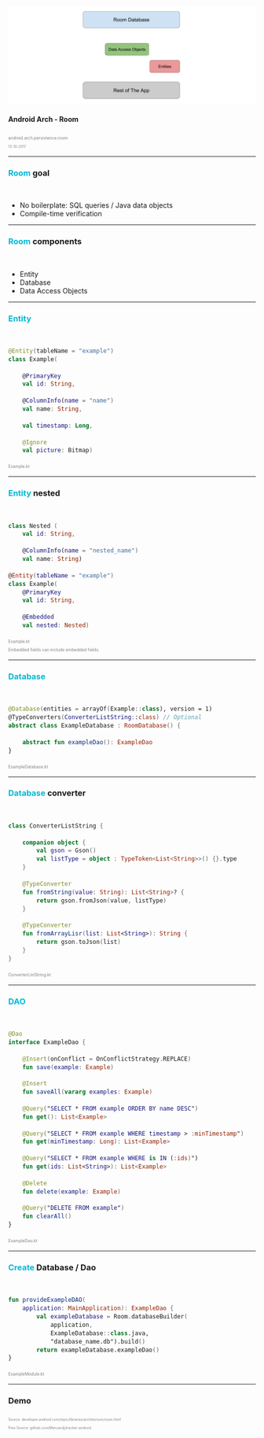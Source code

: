 ![Logo](config/room-presentation/room-2.png )

#### <span style="text-transform: none">Android Arch - Room</span>

<span style="color:gray; font-size:0.6em;">android.arch.persistence.room</span>
<br>
<span style="color:gray; font-size:0.5em;">13-10-2017</span>

---

### <span style="color: #00B8D4; text-transform: none">Room</span> <span style="text-transform: none">goal</span>
<br>

* No boilerplate: SQL queries / Java data objects
* Compile-time verification

---

### <span style="color: #00B8D4; text-transform: none">Room</span> <span style="text-transform: none">components</span>
<br>

* Entity
* Database
* Data Access Objects

---

### <span style="color: #00B8D4; text-transform: none">Entity</span>
<br>

```kotlin
@Entity(tableName = "example")
class Example(

    @PrimaryKey
    val id: String,
    
    @ColumnInfo(name = "name")
    val name: String,
    
    val timestamp: Long,
    
    @Ignore
    val picture: Bitmap)
```

<span style="color:gray; font-size:0.6em;">Example.kt</span>

---

### <span style="color: #00B8D4; text-transform: none">Entity</span> <span style="text-transform: none">nested</span>
<br>

```kotlin
class Nested (
    val id: String,
    
    @ColumnInfo(name = "nested_name")
    val name: String)

@Entity(tableName = "example")
class Example(
    @PrimaryKey
    val id: String,  
                          
    @Embedded
    val nested: Nested)
```

<span style="color:gray; font-size:0.6em;">Example.kt</span>
<br/>
<span style="color:gray; font-size:0.6em;">Embedded fields can include embedded fields.</span>

---

### <span style="color: #00B8D4; text-transform: none">Database</span>
<br>

```kotlin
@Database(entities = arrayOf(Example::class), version = 1)
@TypeConverters(ConverterListString::class) // Optional
abstract class ExampleDatabase : RoomDatabase() {

    abstract fun exampleDao(): ExampleDao
}
```

<span style="color:gray; font-size:0.6em;">ExampleDatabase.kt</span>

---

### <span style="color: #00B8D4; text-transform: none">Database</span> <span style="text-transform: none">converter</span>
<br>

```kotlin
class ConverterListString {

    companion object {
        val gson = Gson()
        val listType = object : TypeToken<List<String>>() {}.type
    }

    @TypeConverter
    fun fromString(value: String): List<String>? {
        return gson.fromJson(value, listType)
    }

    @TypeConverter
    fun fromArrayLisr(list: List<String>): String {
        return gson.toJson(list)
    }
}
```

<span style="color:gray; font-size:0.6em;">ConverterListString.kt</span>

---

### <span style="color: #00B8D4; text-transform: none">DAO</span>
<br>

```kotlin
@Dao
interface ExampleDao {

    @Insert(onConflict = OnConflictStrategy.REPLACE)
    fun save(example: Example)
    
    @Insert
    fun saveAll(vararg examples: Example)

    @Query("SELECT * FROM example ORDER BY name DESC")
    fun get(): List<Example>
    
    @Query("SELECT * FROM example WHERE timestamp > :minTimestamp")
    fun get(minTimestamp: Long): List<Example>
    
    @Query("SELECT * FROM example WHERE is IN (:ids)")
    fun get(ids: List<String>): List<Example>

    @Delete
    fun delete(example: Example)

    @Query("DELETE FROM example")
    fun clearAll()
}
```

<span style="color:gray; font-size:0.6em;">ExampleDao.kt</span>

---

### <span style="color: #00B8D4; text-transform: none">Create</span> <span style="text-transform: none">Database / Dao</span>
<br>

```kotlin
fun provideExampleDAO(
    application: MainApplication): ExampleDao {
        val exampleDatabase = Room.databaseBuilder(
            application,
            ExampleDatabase::class.java,
            "database_name.db").build()
        return exampleDatabase.exampleDao()
}
```

<span style="color:gray; font-size:0.6em;">ExampleModule.kt</span>

---


### Demo

<span style="color:gray; font-size:0.5em;">Source: developer.android.com/topic/libraries/architecture/room.html</span>
</br>
<span style="color:gray; font-size:0.5em;">Pres Source: github.com/Mercandj/tracker-android</span>
